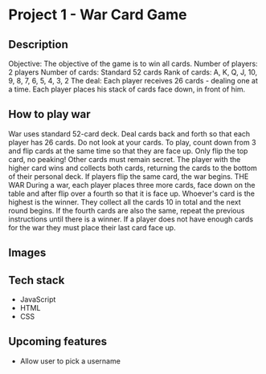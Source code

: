 # Project 1 - War Card Game


## Description
Objective: The objective of the game is to win all cards.
Number of players: 2 players
Number of cards: Standard 52 cards
Rank of cards: A, K, Q, J, 10, 9, 8, 7, 6, 5, 4, 3, 2
The deal: Each player receives 26 cards - dealing one at a time. Each player places his stack of cards face down, in front of him.

## How to play war
War uses standard 52-card deck. Deal cards back and forth so that each player has 26 cards. Do not look at your cards.
To play, count down from 3 and flip cards at the same time so that they are face up. Only flip the top card, no peaking! Other cards must remain secret. The player with the higher card wins and collects both cards, returning the cards to the bottom of their personal deck. If players flip the same card, the war begins.
THE WAR
During a war, each player places three more cards, face down on the table and after flip over a fourth so that it is face up. Whoever's card is the highest is the winner. They collect all the cards 10 in total and the next round begins. If the fourth cards are also the same, repeat the previous instructions until there is a winner.
If a player does not have enough cards for the war they must place their last card face up.

## Images



## Tech stack

   - JavaScript
   - HTML
   - CSS

## Upcoming features

   - Allow user to pick a username
